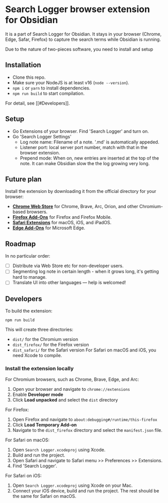 # Search Logger browser extension for Obsidian 

It is a part of Search Logger for Obsidian. It stays in your browser (Chrome, Edge, Safar, Firefox) to capture the search terms while Obsidian is running.

Due to the nature of two-pieces software, you need to install and setup 

## Installation

- Clone this repo.
- Make sure your NodeJS is at least v16 (`node --version`).
- `npm i` or `yarn` to install dependencies.
- `npm run build` to start compilation.

For detail, see [[#Developers]].

## Setup

- Go Extensions of your browser.
  Find 'Search Logger' and turn on.
- Go 'Search Logger Settings'
	- Log note name: Filename of a note. '.md' is automatically appeded.
	- Listener port: local server port number, match with that in the browser extension.
	- Prepend mode: When on, new entries are inserted at the top of the note. It can make Obsidian slow the the log growing very long.

## Future plan

Install the extension by downloading it from the official directory for your browser:

- **[Chrome Web Store](https://chromewebstore.google.com/detail/obsidian-web-clipper/cnjifjpddelmedmihgijeibhnjfabmlf)** for Chrome, Brave, Arc, Orion, and other Chromium-based browsers.
- **[Firefox Add-Ons](https://addons.mozilla.org/en-US/firefox/addon/web-clipper-obsidian/)** for Firefox and Firefox Mobile.
- **[Safari Extensions](https://apps.apple.com/us/app/obsidian-web-clipper/id6720708363)** for macOS, iOS, and iPadOS.
- **[Edge Add-Ons](https://microsoftedge.microsoft.com/addons/detail/obsidian-web-clipper/eigdjhmgnaaeaonimdklocfekkaanfme)** for Microsoft Edge.

## Roadmap

In no particular order:

- [ ] Distribute via Web Store etc for non-developer users.
- [ ] Segmenting log note in certain length - when it grows long, it's getting hard to manage.
- [ ] Translate UI into other languages — help is welcomed!

## Developers

To build the extension:

```
npm run build
```

This will create three directories:
- `dist/` for the Chromium version
- `dist_firefox/` for the Firefox version
- `dist_safari/` for the Safari version
  For Safari on macOS and iOS, you need Xcode to compile.

### Install the extension locally

For Chromium browsers, such as Chrome, Brave, Edge, and Arc:

1. Open your browser and navigate to `chrome://extensions`
2. Enable **Developer mode**
3. Click **Load unpacked** and select the `dist` directory

For Firefox:

1. Open Firefox and navigate to `about:debugging#/runtime/this-firefox`
2. Click **Load Temporary Add-on**
3. Navigate to the `dist_firefox` directory and select the `manifest.json` file.

For Safari on macOS:

1. Open `Search Logger.xcodeproj` using Xcode.
2. Build and run the project.
3. Open Safari and navigate to Safari menu >> Preferences >> Extensions.
4. Find 'Search Logger'.

For Safari on iOS:

1. Open `Search Logger.xcodeproj` using Xcode on your Mac.
2. Connect your iOS device, build and run the project.
   The rest should be the same for Safari on macOS.